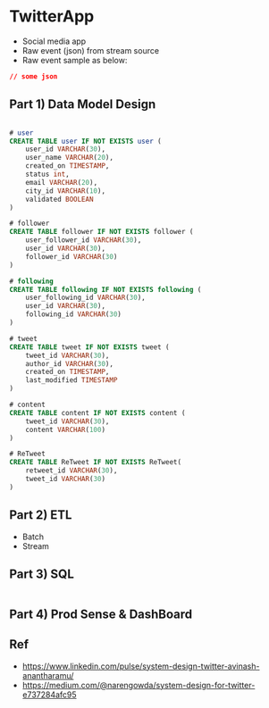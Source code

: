 # TwitterApp
- Social media app
- Raw event (json) from stream source
- Raw event sample as below:
```json
// some json
```

## Part 1) Data Model Design
```sql

# user
CREATE TABLE user IF NOT EXISTS user (
    user_id VARCHAR(30),
    user_name VARCHAR(20),
    created_on TIMESTAMP,
    status int,
    email VARCHAR(20),
    city_id VARCHAR(10),
    validated BOOLEAN
)

# follower
CREATE TABLE follower IF NOT EXISTS follower (
    user_follower_id VARCHAR(30),
    user_id VARCHAR(30),
    follower_id VARCHAR(30)
)

# following
CREATE TABLE following IF NOT EXISTS following (
    user_following_id VARCHAR(30),
    user_id VARCHAR(30),
    following_id VARCHAR(30)
)

# tweet
CREATE TABLE tweet IF NOT EXISTS tweet (
    tweet_id VARCHAR(30),
    author_id VARCHAR(30),
    created_on TIMESTAMP,
    last_modified TIMESTAMP
)

# content
CREATE TABLE content IF NOT EXISTS content (
    tweet_id VARCHAR(30),
    content VARCHAR(100)
)

# ReTweet
CREATE TABLE ReTweet IF NOT EXISTS ReTweet(
    retweet_id VARCHAR(30),
    tweet_id VARCHAR(30)
)
```

## Part 2) ETL
- Batch
- Stream

## Part 3) SQL
```sql
```

## Part 4) Prod Sense & DashBoard

## Ref
- https://www.linkedin.com/pulse/system-design-twitter-avinash-anantharamu/
- https://medium.com/@narengowda/system-design-for-twitter-e737284afc95
